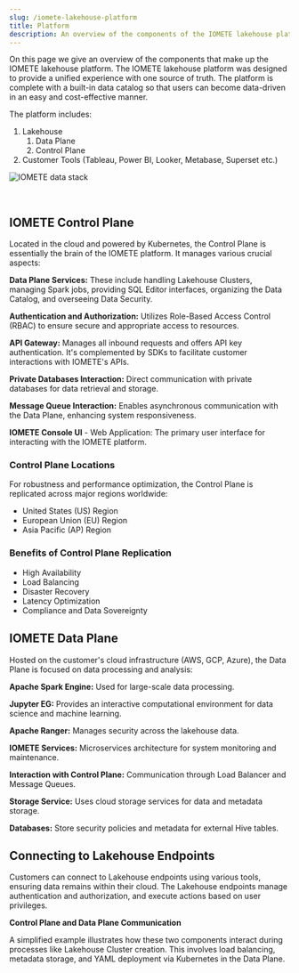 ```yaml
---
slug: /iomete-lakehouse-platform
title: Platform
description: An overview of the components of the IOMETE lakehouse platform. Snowflake Databricks alternative with a built-in data catalog that users can become data-driven
---
```


On this page we give an overview of the components that make up the IOMETE lakehouse platform. The IOMETE lakehouse platform was designed to provide a unified experience with one source of truth. The platform is complete with a built-in data catalog so that users can become data-driven in an easy and cost-effective manner.

<!-- We deliver data-infrastructure-as-one-single-platform. We are on the cloud (AWS) and provide a fully managed experience. We also provide local cloud, on-premise and hybrid solutions. -->

The platform includes:

1. Lakehouse
   1. Data Plane
   2. Control Plane
2. Customer Tools (Tableau, Power BI, Looker, Metabase, Superset etc.)

![IOMETE data stack](/img/intro/how-it-works.png)

<br/>

<!-- ### Decoupled Compute and Storage

IOMETE lakehouse uses decoupled compute & storage architecture, aka multi-cluster shared-data architecture.

In this architecture, the data is stored in a cloud object store (like AWS S3) and run multiple compute-cluster on top of the shared data.

Why is running multiple compute clusters on shared data important? Here are the advantages of this architecture:

- Single source of truth of your all company data, as opposed to having different data silos
- Isolate your compute workloads based on team or use cases without duplicating data. _For instance, different teams have different compute clusters or separate ETL workloads from BI workloads, etc. Moreover, as your organization grows, the system can scale horizontally._

### Data Governance

Data governance is a collection of processes, roles, policies, standards, and metrics that ensure the effective and efficient use of information in enabling an organization to achieve its goals. It establishes the processes and responsibilities that ensure the quality and security of the data used across a business or organization. Data governance defines who can take what action, upon what data, in what situations, using what methods.

IOMETE provides the following services to control all these.

### Advanced Data Authorization Control & Auditing

IOMETE provides a state-of-the-art centralized data access control. You can manage:

- Table, Column access control
- Data Masking
- And even tag-based access control, and this reduces hundreds of data access policies only to a few.

Moreover, data auditing enables to track who consumes what data.

### Data Catalog & Discovery

IOMETE data catalog is a collection of metadata, combined with data management and search tools, that helps analysts and other data users find the data they need. It serves as an inventory of available data and provides information to evaluate fitness data for intended uses.

Here are the benefits of the IOMETE data catalog:

- Keep all vital data assets information central: Databases, tables, views, columns, descriptions, tags, statistics, etc.
- Google-like search for your data assets. Quickly find any data asset you’re looking for — tables, views, databases — all in one place.
- Smart auto-tag-detection. IOMETE profiles data and automatically tags datasets with PII/PCI (email, address, person, location, credit card, etc.)
- Data lineage. Reveal how data has evolved through its lifecycle, where it has come from, and foresee the assets that will be impacted due to change going forward.

### Data monitoring & observability

Observability is no longer just for software engineering. With the rise of data downtime and the increasing complexity of the data stack, observability has emerged as a critical concern for data teams, too.

IOMETE provides:

- Automated data quality profiling: automatically profiles your data to identify missing values, outliers & other data anomalies.
- Quality checks: Define checks on the datasets to define the health level. When datasets are not conforming to the checks defined on them, the platform will alert the team about the problem.

### Serverless Job Service (ETL)

Serverless Job Service is a serverless job service for Apache Spark applications with an intuitive user experience. You can think of it, Heroku for Spark applications.

### Data Loaders

Data Loaders are connectors to move data from 3rd party applications, like Mixpanel, HubSpot, and hundreds of others. More will come on this.

<!-- ### BI

Fast, lightweight, intuitive, and loaded with options that make it easy for users of all skill sets to explore and visualize their data, from simple line charts to highly detailed geospatial charts. If you wish to connect your favorite third party BI tool instead (e.g. Tableau or Looker): piece of cake. -->

## IOMETE Control Plane

Located in the cloud and powered by Kubernetes, the Control Plane is essentially the brain of the IOMETE platform. It manages various crucial aspects:

**Data Plane Services:** These include handling Lakehouse Clusters, managing Spark jobs, providing SQL Editor interfaces, organizing the Data Catalog, and overseeing Data Security.

**Authentication and Authorization:** Utilizes Role-Based Access Control (RBAC) to ensure secure and appropriate access to resources.

**API Gateway:** Manages all inbound requests and offers API key authentication. It's complemented by SDKs to facilitate customer interactions with IOMETE's APIs.

**Private Databases Interaction:** Direct communication with private databases for data retrieval and storage.

**Message Queue Interaction:** Enables asynchronous communication with the Data Plane, enhancing system responsiveness.

**IOMETE Console UI** - Web Application: The primary user interface for interacting with the IOMETE platform.

### Control Plane Locations

For robustness and performance optimization, the Control Plane is replicated across major regions worldwide:

- United States (US) Region
- European Union (EU) Region
- Asia Pacific (AP) Region

### Benefits of Control Plane Replication

- High Availability
- Load Balancing
- Disaster Recovery
- Latency Optimization
- Compliance and Data Sovereignty

## IOMETE Data Plane

Hosted on the customer's cloud infrastructure (AWS, GCP, Azure), the Data Plane is focused on data processing and analysis:

**Apache Spark Engine:** Used for large-scale data processing.

**Jupyter EG:** Provides an interactive computational environment for data science and machine learning.

**Apache Ranger:** Manages security across the lakehouse data.

**IOMETE Services:** Microservices architecture for system monitoring and maintenance.

**Interaction with Control Plane:** Communication through Load Balancer and Message Queues.

**Storage Service:** Uses cloud storage services for data and metadata storage.

**Databases:** Store security policies and metadata for external Hive tables.

## Connecting to Lakehouse Endpoints

Customers can connect to Lakehouse endpoints using various tools, ensuring data remains within their cloud. The Lakehouse endpoints manage authentication and authorization, and execute actions based on user privileges.

**Control Plane and Data Plane Communication**

A simplified example illustrates how these two components interact during processes like Lakehouse Cluster creation. This involves load balancing, metadata storage, and YAML deployment via Kubernetes in the Data Plane.

